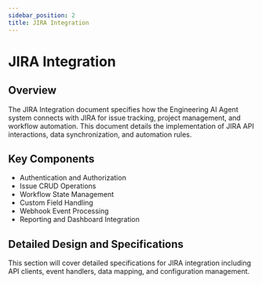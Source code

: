 ```yaml
---
sidebar_position: 2
title: JIRA Integration
---
```


# JIRA Integration

## Overview

The JIRA Integration document specifies how the Engineering AI Agent system connects with JIRA for issue tracking, project management, and workflow automation. This document details the implementation of JIRA API interactions, data synchronization, and automation rules.

## Key Components

- Authentication and Authorization
- Issue CRUD Operations
- Workflow State Management
- Custom Field Handling
- Webhook Event Processing
- Reporting and Dashboard Integration

## Detailed Design and Specifications

This section will cover detailed specifications for JIRA integration including API clients, event handlers, data mapping, and configuration management.
